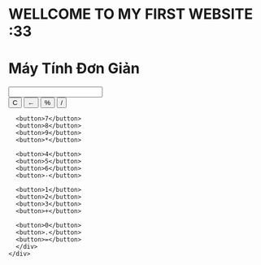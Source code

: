 <!DOCTYPE html>
<html lang="vi">
<head>
  <meta charset="UTF-8" />
  <meta name="viewport" content="width=device-width, initial-scale=1.0" />
  <title>Máy tính bỏ túi</title>
  <link rel="stylesheet" href="calculator.css" />  
</head>
<body>
   <div class="container">
    <h1>WELLCOME TO MY FIRST WEBSITE :33</h1>
    <h1>Máy Tính Đơn Giản</h1>
    <div class="calculator">
    <input type="text" class="display" id="display" readonly>
      <div class="buttons">
      <button>C</button>
      <button>←</button>
      <button>%</button>
      <button>/</button>

      <button>7</button>
      <button>8</button>
      <button>9</button>
      <button>*</button>

      <button>4</button>
      <button>5</button>
      <button>6</button>
      <button>-</button>

      <button>1</button>
      <button>2</button>
      <button>3</button>
      <button>+</button>

      <button>0</button>
      <button>.</button>
      <button>=</button>
      </div>
    </div>
  </div>
  <script>
 const display = document.getElementById('display');
const buttons = document.querySelectorAll('.buttons button');

buttons.forEach(button => {
  button.addEventListener('click', () => {
    const value = button.textContent;

    if (value === 'C') {
      display.value = '';
    } else if (value === '←') {
      display.value = display.value.slice(0, -1);
    } else if (value === '=') {
      try {
        display.value = eval(display.value);
      } catch {
        display.value = 'Error';
      }
    } else {
      display.value += value;
    }
  });
});
</script>
</body>
</html>

